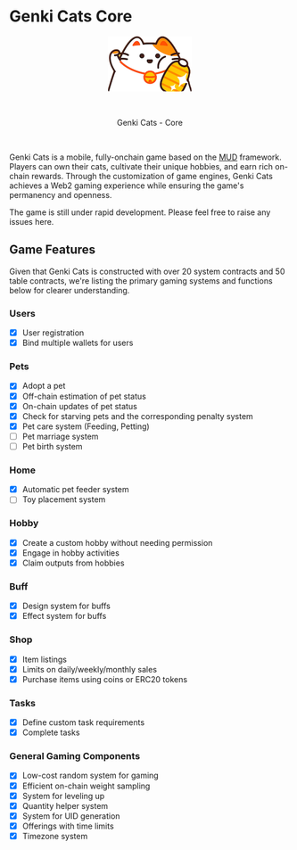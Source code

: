 # Genki Cats Core

<div align="center">
<img src="assets/Genki_logo.png" width="150" style="margin: 0 0 30px 0;" alt="GenkiCats logo" />
<p>Genki Cats - Core</p>
</div>

<p align="center">
<img alt="" src="https://github.com/GenkiCats/genkicats-core/actions/workflows/main.yml/badge.svg">
</p>

Genki Cats is a mobile, fully-onchain game based on the [MUD](https://github.com/latticexyz/mud) framework. Players can own their cats, cultivate their unique hobbies, and earn rich on-chain rewards. Through the customization of game engines, Genki Cats achieves a Web2 gaming experience while ensuring the game's permanency and openness.

The game is still under rapid development. Please feel free to raise any issues here.

## Game Features

Given that Genki Cats is constructed with over 20 system contracts and 50 table contracts, we're listing the primary gaming systems and functions below for clearer understanding.

### Users

- [x] User registration
- [x] Bind multiple wallets for users

### Pets

- [x] Adopt a pet
- [x] Off-chain estimation of pet status
- [x] On-chain updates of pet status
- [x] Check for starving pets and the corresponding penalty system
- [x] Pet care system (Feeding, Petting)
- [ ] Pet marriage system
- [ ] Pet birth system

### Home

- [x] Automatic pet feeder system
- [ ] Toy placement system

### Hobby

- [x] Create a custom hobby without needing permission
- [x] Engage in hobby activities
- [x] Claim outputs from hobbies

### Buff

- [x] Design system for buffs
- [x] Effect system for buffs

### Shop

- [x] Item listings
- [x] Limits on daily/weekly/monthly sales
- [x] Purchase items using coins or ERC20 tokens

### Tasks

- [x] Define custom task requirements
- [x] Complete tasks

### General Gaming Components

- [x] Low-cost random system for gaming
- [x] Efficient on-chain weight sampling
- [x] System for leveling up
- [x] Quantity helper system
- [x] System for UID generation
- [x] Offerings with time limits
- [x] Timezone system
